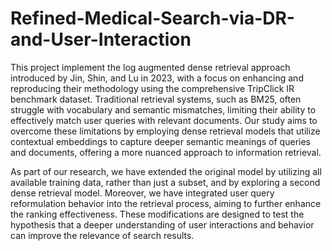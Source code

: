 # Refined-Medical-Search-via-DR-and-User-Interaction

This project implement the log augmented dense retrieval approach introduced by Jin, Shin, and Lu in 2023, with a focus on enhancing and reproducing their methodology using the comprehensive TripClick IR benchmark dataset. Traditional retrieval systems, such as BM25, often struggle with vocabulary and semantic mismatches, limiting their ability to effectively match user queries with relevant documents. Our study aims to overcome these limitations by employing dense retrieval models that utilize contextual embeddings to capture deeper semantic meanings of queries and documents, offering a more nuanced approach to information retrieval. 

As part of our research, we have extended the original model by utilizing all available training data, rather than just a subset, and by exploring a second dense retrieval model. Moreover, we have integrated user query reformulation behavior into the retrieval process, aiming to further enhance the ranking effectiveness. These modifications are designed to test the hypothesis that a deeper understanding of user interactions and behavior can improve the relevance of search results. 
